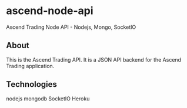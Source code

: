 # ascend-node-api
Ascend Trading Node API - Nodejs, Mongo, SocketIO

## About
This is the Ascend Trading API. It is a JSON API backend for the Ascend Trading application.

## Technologies
nodejs
mongodb
SocketIO
Heroku